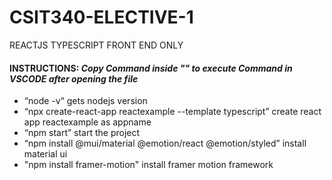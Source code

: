 # CSIT340-ELECTIVE-1
 REACTJS TYPESCRIPT FRONT END ONLY

#### INSTRUCTIONS: *Copy Command inside "" to execute Command in VSCODE after opening the file*

+ “node -v“ gets nodejs version <br />
+ “npx create-react-app reactexample --template typescript” create react app reactexample as appname <br />
+ “npm start” start the project <br />
+ “npm install @mui/material @emotion/react @emotion/styled” install material ui <br />
+ "npm install framer-motion" install framer motion framework

